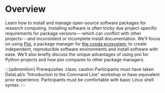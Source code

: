 # Overview

Learn how to install and manage open-source software packages for research
computing. Installing software is often tricky due project-specific
requirements for package versions---which can conflict with other
projects---and inconsistent or incomplete install documentation. We’ll focus on
using [Pixi][], a package manager for [the conda ecosystem][conda-eco], to
create independent, reproducible software environments and install software
with ease. We’ll also briefly discuss the unique advantages of using pixi for
Python projects and how pixi compares to other package managers.

[pixi]: https://pixi.sh/
[conda-eco]: https://conda.org/

<!--
:::{admonition} Learning Goals
:class: note, dropdown
After completing this workshop, you should be able to:

:::
-->

:::{admonition} Prerequisites
:class: caution
Participants must have taken DataLab’s “Introduction to the Command Line”
workshop or have equivalent prior experience. Participants must be comfortable
with basic Linux shell syntax.
:::
